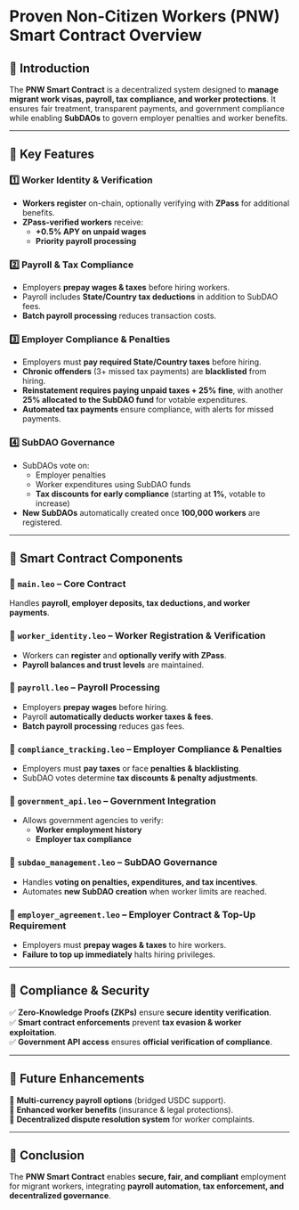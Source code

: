 # Proven Non-Citizen Workers (PNW) Smart Contract Overview

## 📌 Introduction
The **PNW Smart Contract** is a decentralized system designed to **manage migrant work visas, payroll, tax compliance, and worker protections**. It ensures fair treatment, transparent payments, and government compliance while enabling **SubDAOs** to govern employer penalties and worker benefits.

---

## 🔹 Key Features
### 1️⃣ Worker Identity & Verification
- **Workers register** on-chain, optionally verifying with **ZPass** for additional benefits.
- **ZPass-verified workers** receive:
  - **+0.5% APY on unpaid wages**
  - **Priority payroll processing**

### 2️⃣ Payroll & Tax Compliance
- Employers **prepay wages & taxes** before hiring workers.
- Payroll includes **State/Country tax deductions** in addition to SubDAO fees.
- **Batch payroll processing** reduces transaction costs.

### 3️⃣ Employer Compliance & Penalties
- Employers must **pay required State/Country taxes** before hiring.
- **Chronic offenders** (3+ missed tax payments) are **blacklisted** from hiring.
- **Reinstatement requires paying unpaid taxes + 25% fine**, with another **25% allocated to the SubDAO fund** for votable expenditures.
- **Automated tax payments** ensure compliance, with alerts for missed payments.

### 4️⃣ SubDAO Governance
- SubDAOs vote on:
  - Employer penalties
  - Worker expenditures using SubDAO funds
  - **Tax discounts for early compliance** (starting at **1%**, votable to increase)
- **New SubDAOs** automatically created once **100,000 workers** are registered.

---

## 🔹 Smart Contract Components
### 📂 `main.leo` – Core Contract
Handles **payroll, employer deposits, tax deductions, and worker payments**.

### 📂 `worker_identity.leo` – Worker Registration & Verification
- Workers can **register** and **optionally verify with ZPass**.
- **Payroll balances and trust levels** are maintained.

### 📂 `payroll.leo` – Payroll Processing
- Employers **prepay wages** before hiring.
- Payroll **automatically deducts worker taxes & fees**.
- **Batch payroll processing** reduces gas fees.

### 📂 `compliance_tracking.leo` – Employer Compliance & Penalties
- Employers must **pay taxes** or face **penalties & blacklisting**.
- SubDAO votes determine **tax discounts & penalty adjustments**.

### 📂 `government_api.leo` – Government Integration
- Allows government agencies to verify:
  - **Worker employment history**
  - **Employer tax compliance**

### 📂 `subdao_management.leo` – SubDAO Governance
- Handles **voting on penalties, expenditures, and tax incentives**.
- Automates **new SubDAO creation** when worker limits are reached.

### 📂 `employer_agreement.leo` – Employer Contract & Top-Up Requirement
- Employers must **prepay wages & taxes** to hire workers.
- **Failure to top up immediately** halts hiring privileges.

---

## 🔹 Compliance & Security
✅ **Zero-Knowledge Proofs (ZKPs)** ensure **secure identity verification**.  
✅ **Smart contract enforcements** prevent **tax evasion & worker exploitation**.  
✅ **Government API access** ensures **official verification of compliance**.

---

## 🔹 Future Enhancements
📌 **Multi-currency payroll options** (bridged USDC support).  
📌 **Enhanced worker benefits** (insurance & legal protections).  
📌 **Decentralized dispute resolution system** for worker complaints.

---

## 🔹 Conclusion
The **PNW Smart Contract** enables **secure, fair, and compliant** employment for migrant workers, integrating **payroll automation, tax enforcement, and decentralized governance**.
